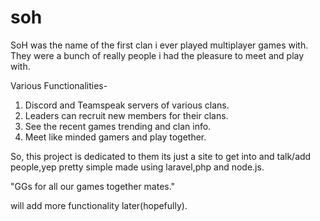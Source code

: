 # soh 

SoH was the name of the first clan i ever played multiplayer games with.
They were a bunch of really people i had the pleasure to meet and play with.


 Various Functionalities-
1. Discord and Teamspeak servers of various clans.
2. Leaders can recruit new members for their clans.
3. See the recent games trending and clan info.
4. Meet like minded gamers and play together.


So, this project is dedicated to them its just a site to get into and talk/add people,yep pretty simple made using laravel,php and node.js.

"GGs for all our games together mates."

will add more functionality later(hopefully).


